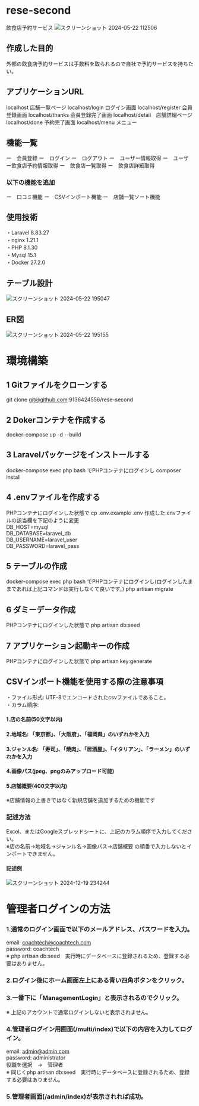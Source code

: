 # rese-second
飲食店予約サービス
![スクリーンショット 2024-05-22 112506](https://github.com/9136424556/rese/assets/151130944/c34564b8-41cd-434e-8af4-72873df14954)

## 作成した目的
外部の飲食店予約サービスは手数料を取られるので自社で予約サービスを持ちたい。

## アプリケーションURL
localhost 店舗一覧ページ
localhost/login ログイン画面
localhost/register 会員登録画面
localhost/thanks 会員登録完了画面
localhost/detail　店舗詳細ページ
localhost/done  予約完了画面
localhost/menu メニュー

## 機能一覧
ー　会員登録
ー　ログイン
ー　ログアウト
ー　ユーザー情報取得
ー　ユーザー飲食店予約情報取得
ー　飲食店一覧取得
ー　飲食店詳細取得
### 以下の機能を追加
ー　口コミ機能
ー　CSVインポート機能
ー　店舗一覧ソート機能
## 使用技術
・Laravel 8.83.27  
・nginx 1.21.1  
・PHP 8.1.30  
・Mysql 15.1  
・Docker 27.2.0  

## テーブル設計
![スクリーンショット 2024-05-22 195047](https://github.com/9136424556/rese/assets/151130944/b88f424c-4f05-481b-8dea-cf51ae23368d)　
## ER図
![スクリーンショット 2024-05-22 195155](https://github.com/9136424556/rese/assets/151130944/d430afb5-701d-4e61-b365-e543f268a0b4)

# 環境構築
## 1 Gitファイルをクローンする
git clone git@github.com:9136424556/rese-second
## 2 Dokerコンテナを作成する
docker-compose up -d --build

## 3 Laravelパッケージをインストールする
docker-compose exec php bash
でPHPコンテナにログインし
composer install

## 4 .envファイルを作成する
PHPコンテナにログインした状態で
cp .env.example .env
作成した.envファイルの該当欄を下記のように変更  
DB_HOST=mysql  
DB_DATABASE=laravel_db  
DB_USERNAME=laravel_user  
DB_PASSWORD=laravel_pass  

## 5 テーブルの作成
docker-compose exec php bash
でPHPコンテナにログインし(ログインしたままであれば上記コマンドは実行しなくて良いです。)
php artisan migrate

## 6 ダミーデータ作成
PHPコンテナにログインした状態で
php artisan db:seed

## 7 アプリケーション起動キーの作成
PHPコンテナにログインした状態で
php artisan key:generate  

## CSVインポート機能を使用する際の注意事項
 ・ファイル形式: UTF-8でエンコードされたcsvファイルであること。  
 ・カラム順序:  
#### 1.店の名前(50文字以内)   
#### 2.地域名: 「東京都」、「大阪府」、「福岡県」のいずれかを入力  
#### 3.ジャンル名: 「寿司」、「焼肉」、「居酒屋」、「イタリアン」、「ラーメン」のいずれかを入力  
#### 4.画像パス(jpeg、pngのみアップロード可能)  
#### 5.店舗概要(400文字以内)  
※店舗情報の上書きではなく新規店舗を追加するための機能です
### 記述方法  
Excel、またはGoogleスプレッドシートに、上記のカラム順序で入力してください。  
※店の名前→地域名→ジャンル名→画像パス→店舗概要 の順番で入力しないとインポートできません。  
#### 記述例  
![スクリーンショット 2024-12-19 234244](https://github.com/user-attachments/assets/2f8f8528-bf20-4d7f-a737-346169ed8228)

# 管理者ログインの方法
### 1.通常のログイン画面で以下のメールアドレス、パスワードを入力。  
email: coachtech@coachtech.com  
password: coachtech  
※ php artisan db:seed　実行時にデータベースに登録されるため、登録する必要はありません。  
### 2.ログイン後にホーム画面左上にある青い四角ボタンをクリック。  
### 3.一番下に「ManagementLogin」と表示されるのでクリック。  
※ 上記のアカウントで通常ログインしないと表示されません。  
### 4.管理者ログイン用画面(/multi/index)で以下の内容を入力してログイン。  
email: admin@admin.com  
password: administrator  
役職を選択　→　管理者  
※ 同じくphp artisan db:seed　実行時にデータベースに登録されるため、登録する必要はありません。  
### 5.管理者画面(/admin/index)が表示されれば成功。
